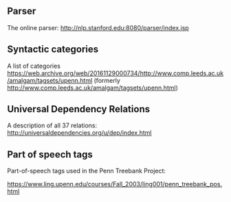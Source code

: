 ## Parser

The online parser: http://nlp.stanford.edu:8080/parser/index.jsp

## Syntactic categories

A list of categories https://web.archive.org/web/20161129000734/http://www.comp.leeds.ac.uk/amalgam/tagsets/upenn.html (formerly http://www.comp.leeds.ac.uk/amalgam/tagsets/upenn.html)

## Universal Dependency Relations

A description of all 37 relations: http://universaldependencies.org/u/dep/index.html

## Part of speech tags

Part-of-speech tags used in the Penn Treebank Project:
 
https://www.ling.upenn.edu/courses/Fall_2003/ling001/penn_treebank_pos.html
